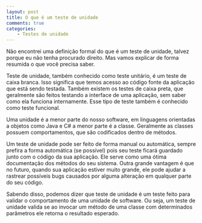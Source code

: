 ```yaml
---
layout: post
title: O que é um teste de unidade
comments: true
categories: 
    - Testes de unidade
---
```


Não encontrei uma definição formal do que é um teste de unidade, talvez porque eu não tenha procurado direito. Mas vamos explicar de forma resumida o que você precisa saber.

Teste de unidade, também conhecido como teste unitário, é um teste de caixa branca. Isso significa que temos acesso ao código fonte da aplicação que está sendo testada. Também existem os testes de caixa preta, que geralmente são feitos testando a interface de uma aplicação, sem saber como ela funciona internamente. Esse tipo de teste também é conhecido como teste funcional.

Uma unidade é a menor parte do nosso software, em linguagens orientadas a objetos como Java e C# a menor parte é a classe. Geralmente as classes possuem comportamentos, que são codificados dentro de métodos.

Um teste de unidade pode ser feito de forma manual ou automática, sempre prefira a forma automática (se possível) pois seu teste ficará guardado junto com o código da sua aplicação. Ele serve como uma ótima documentação dos métodos do seu sistema. Outra grande vantagem é que no futuro, quando sua aplicação estiver muito grande, ele pode ajudar a rastrear possíveis bugs causados por alguma alteração em qualquer parte do seu código.

Sabendo disso, podemos dizer que teste de unidade é um teste feito para validar o comportamento de uma unidade de software. Ou seja, um teste de unidade valida se ao invocar um método de uma classe com determinados parâmetros ele retorna o resultado esperado.